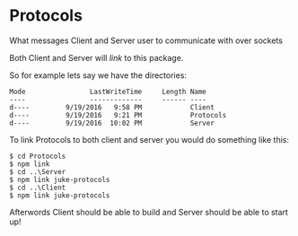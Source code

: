 # Protocols
What messages Client and Server user to communicate with over sockets

Both Client and Server will *link* to this package.

So for example lets say we have the directories:
```
Mode                LastWriteTime     Length Name
----                -------------     ------ ----
d----         9/19/2016   9:58 PM            Client
d----         9/19/2016   9:21 PM            Protocols
d----         9/19/2016  10:02 PM            Server
```

To link Protocols to both client and server you would do something like this:
```
$ cd Protocols
$ npm link
$ cd ..\Server
$ npm link juke-protocols
$ cd ..\Client
$ npm link juke-protocols
```

Afterwords Client should be able to build and Server should be able to start up!
